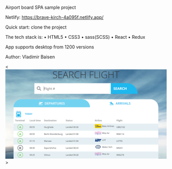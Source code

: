 Airport board SPA sample project

Netlify: https://brave-kirch-4a095f.netlify.app/

Quick start: clone the project

The tech stack is:
• HTML5
• CSS3
• sass(SCSS)
• React
• Redux

App supports desktop from 1200 versions

Author: Vladimir Baisen

<![Sample](sample.png)>
